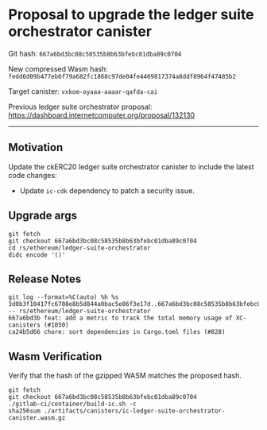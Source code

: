 # Proposal to upgrade the ledger suite orchestrator canister

Git hash: `667a6bd3bc08c58535b8b63bfebc01dba89c0704`

New compressed Wasm hash: `fedd6d09b477eb6f79a682fc1868c97de04fe4469817374a8ddf8964f47485b2`

Target canister: `vxkom-oyaaa-aaaar-qafda-cai`

Previous ledger suite orchestrator proposal: https://dashboard.internetcomputer.org/proposal/132130

---

## Motivation
Update the ckERC20 ledger suite orchestrator canister to include the latest code changes:
* Update `ic-cdk` dependency to patch a security issue.

## Upgrade args

```
git fetch
git checkout 667a6bd3bc08c58535b8b63bfebc01dba89c0704
cd rs/ethereum/ledger-suite-orchestrator
didc encode '()'
```

## Release Notes

```
git log --format=%C(auto) %h %s 3d0b3f10417fc6708e8b5d844a0bac5e86f3e17d..667a6bd3bc08c58535b8b63bfebc01dba89c0704 -- rs/ethereum/ledger-suite-orchestrator
667a6bd3b feat: add a metric to track the total memory usage of XC-canisters (#1050)
ca24b5d66 chore: sort dependencies in Cargo.toml files (#828)
 ```

## Wasm Verification

Verify that the hash of the gzipped WASM matches the proposed hash.

```
git fetch
git checkout 667a6bd3bc08c58535b8b63bfebc01dba89c0704
./gitlab-ci/container/build-ic.sh -c
sha256sum ./artifacts/canisters/ic-ledger-suite-orchestrator-canister.wasm.gz
```
